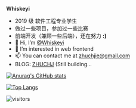 **Whiskeyi**
- 2019 级 软件工程专业学生  
- 做过一些项目，参加过一些比赛  
- 前端开发（兼顾一些后端），还在努力  **:)**
- 👋 Hi, I’m [@Whiskeyi](https://github.com/Whiskeyi)
- 👀 I’m interested in web frontend
- 📫 You can contact me at [zhuchjie@gmail.com](mailto:zhuchjie@gmail.com)
- BLOG: [ZHUCHJ](https://zhuchj.com/) (Still building...

[![Anurag's GitHub stats](https://github-readme-stats.vercel.app/api?username=Whiskeyi&hide=stars,commits)](https://github.com/anuraghazra/github-readme-stats)

[![Top Langs](https://github-readme-stats.vercel.app/api/top-langs/?username=Whiskeyi&layout=compact)](https://github.com/anuraghazra/github-readme-stats)

![visitors](https://visitor-badge.glitch.me/badge?page_id=page.id&left_color=green&right_color=red)
